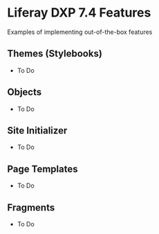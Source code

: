 # Liferay DXP 7.4 Features
Examples of implementing out-of-the-box features

## Themes (Stylebooks)
* To Do

## Objects
* To Do

## Site Initializer
* To Do

## Page Templates 
* To Do

## Fragments 
* To Do
